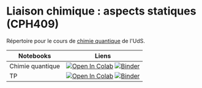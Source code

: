 # Liaison chimique : aspects statiques (CPH409)

Répertoire pour le cours de [chimie quantique](https://www.usherbrooke.ca/admission/fiches-cours/CPH409?fp=000) de l'UdS.

| Notebooks  | Liens |
| ------------- | ------------- |
| Chimie quantique  | [![Open In Colab](https://colab.research.google.com/assets/colab-badge.svg)](https://colab.research.google.com/github/alexfleury/cph409/blob/main/notebooks/Chimie_quantique.ipynb) [![Binder](https://mybinder.org/badge_logo.svg)](https://mybinder.org/v2/gh/alexfleury/cph409/HEAD?labpath=notebooks%2FChimie_quantique.ipynb)  |
| TP  | [![Open In Colab](https://colab.research.google.com/assets/colab-badge.svg)](https://colab.research.google.com/github/alexfleury/cph409/blob/main/notebooks/TP.ipynb) [![Binder](https://mybinder.org/badge_logo.svg)](https://mybinder.org/v2/gh/alexfleury/cph409/HEAD?labpath=notebooks%2FTP.ipynb)  |